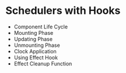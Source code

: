 # Schedulers with Hooks


- Component Life Cycle
 - Mounting Phase
 - Updating Phase
 - Unmounting Phase
- Clock Application
- Using Effect Hook
 - Effect Cleanup Function
